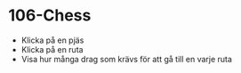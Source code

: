 # 106-Chess

* Klicka på en pjäs
* Klicka på en ruta
* Visa hur många drag som krävs för att gå till en varje ruta
